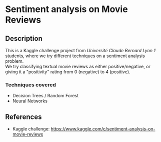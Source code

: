 # Sentiment analysis on Movie Reviews

## Description
This is a Kaggle challenge project from *Université Claude Bernard Lyon 1* students, where
we try different techniques on a sentiment analysis problem.   
We try classifying textual movie reviews as either positive/negative, or giving it a "positivity"
rating from 0 (negative) to 4 (positive).

### Techniques covered
- Decision Trees / Random Forest
- Neural Networks


## References
- Kaggle challenge: https://www.kaggle.com/c/sentiment-analysis-on-movie-reviews